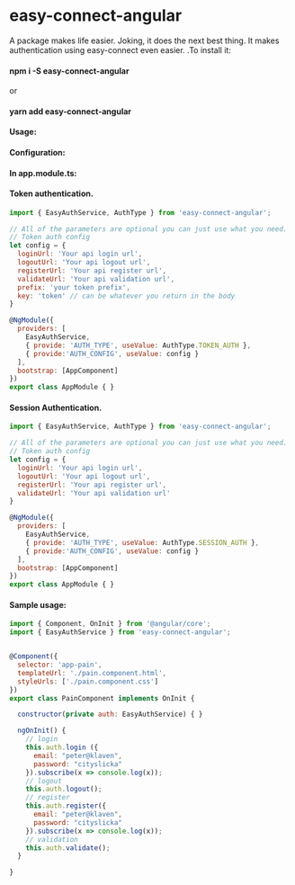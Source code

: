 # easy-connect-angular
A package makes life easier. Joking, it does the next best thing. It makes authentication using easy-connect even easier.
.To install it:

#### npm i -S easy-connect-angular

or

#### yarn add easy-connect-angular

#### Usage:

#### Configuration:

#### In app.module.ts:

#### Token authentication.

```javascript
import { EasyAuthService, AuthType } from 'easy-connect-angular';

// All of the parameters are optional you can just use what you need.
// Token auth config
let config = {
  loginUrl: 'Your api login url',
  logoutUrl: 'Your api logout url',
  registerUrl: 'Your api register url',
  validateUrl: 'Your api validation url',
  prefix: 'your token prefix', 
  key: 'token' // can be whatever you return in the body
}

@NgModule({
  providers: [
    EasyAuthService,
    { provide: 'AUTH_TYPE', useValue: AuthType.TOKEN_AUTH },
    { provide:'AUTH_CONFIG', useValue: config }
  ],
  bootstrap: [AppComponent]
})
export class AppModule { }
```

#### Session Authentication.

```javascript
import { EasyAuthService, AuthType } from 'easy-connect-angular';

// All of the parameters are optional you can just use what you need.
// Token auth config
let config = {
  loginUrl: 'Your api login url',
  logoutUrl: 'Your api logout url',
  registerUrl: 'Your api register url',
  validateUrl: 'Your api validation url'
}

@NgModule({
  providers: [
    EasyAuthService,
    { provide: 'AUTH_TYPE', useValue: AuthType.SESSION_AUTH },
    { provide:'AUTH_CONFIG', useValue: config }
  ],
  bootstrap: [AppComponent]
})
export class AppModule { }
```
#### Sample usage:

```javascript
import { Component, OnInit } from '@angular/core';
import { EasyAuthService } from 'easy-connect-angular';


@Component({
  selector: 'app-pain',
  templateUrl: './pain.component.html',
  styleUrls: ['./pain.component.css']
})
export class PainComponent implements OnInit {

  constructor(private auth: EasyAuthService) { }

  ngOnInit() {
    // login
    this.auth.login ({
      email: "peter@klaven",
      password: "cityslicka"
    }).subscribe(x => console.log(x));
    // logout
    this.auth.logout();
    // register
    this.auth.register({
      email: "peter@klaven",
      password: "cityslicka"
    }).subscribe(x => console.log(x));
    // validation
    this.auth.validate();
  }

}
```
